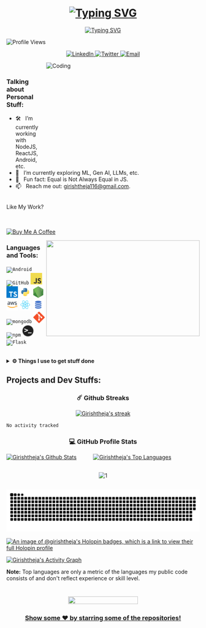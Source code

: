 
<h1 align="center">
<!--<a href="https://git.io/typing-svg"><img src="https://readme-typing-svg.demolab.com?font=Fira+Code&duration=2500&pause=1000&color=F7F7F7&center=true&width=500&height=60&lines=Hi+There!%2C+Girish+here+.......;Glad+you+are+here!" alt="Typing SVG" /></a>-->
	<a href="https://git.io/typing-svg"><img src="https://readme-typing-svg.demolab.com?font=Fira+Code&duration=2500&pause=1000&color=5FF709&center=true&vCenter=true&random=false&width=435&lines=Hi+There!+Girish+here+......;Glad+you+are+here!" alt="Typing SVG" /></a>
</h1>
<p align="center">
<!--<a href="https://git.io/typing-svg"><img src="https://readme-typing-svg.demolab.com?font=Fira+Code&duration=2500&pause=1000&color=04F76F&center=true&width=500&height=60&lines=Aspiring+Full-stack-developer!;Exploring+deep+learning+and+AI!!" alt="Typing SVG" /></a>-->
<a href="https://git.io/typing-svg"><img src="https://readme-typing-svg.demolab.com?font=Fira+Code&duration=2500&pause=1000&color=1FE0F7&center=true&vCenter=true&random=false&width=435&lines=Aspiring+Full-stack-developer!;Exploring+deep-learning+and+AI!!" alt="Typing SVG" /></a>
</p>
<p>
<img align="left" alt="Profile Views" src="https://komarev.com/ghpvc/?username=Girishtheja">
</p>
<br/>
<p align="center">
  <a href="https://www.linkedin.com/in/girish-theja" target="_blank">
    <img src="https://img.shields.io/badge/LinkedIn-Girish%20Theja-blue?style=flat&logo=linkedin" alt="LinkedIn">
  </a>
  <a href="https://twitter.com/girish_thej" target="_blank">
    <img src="https://img.shields.io/twitter/follow/girish_thej?label=Follow&style=social" alt="Twitter">
  </a>
  <a href="mailto:girishtheja116@gmail.com">
    <img src="https://img.shields.io/badge/Email-Contact%20Me-green?style=flat&logo=gmail" alt="Email">
  </a>
</p>

</p>



<img align="right" alt="Coding" width="400" height="250" src="https://camo.githubusercontent.com/cae12fddd9d6982901d82580bdf321d81fb299141098ca1c2d4891870827bf17/68747470733a2f2f6d69726f2e6d656469756d2e636f6d2f6d61782f313336302f302a37513379765349765f7430696f4a2d5a2e676966">
<br>

### Talking about Personal Stuff:

- 🛠 &nbsp; I’m currently working with NodeJS, ReactJS, Android, etc.
- 🚀 &nbsp; I’m currently exploring ML, Gen AI, LLMs, etc.
- 👾 &nbsp; Fun fact: Equal is Not Always Equal in JS.
- 📫 &nbsp; Reach me out: girishtheja116@gmail.com.

<br>
Like My Work?
<br/>
<br>
<br/>

<a href="https://www.buymeacoffee.com/girishtheja" target="_blank"><img src="https://cdn.buymeacoffee.com/buttons/v2/default-yellow.png" alt="Buy Me A Coffee" height="60px" width="217px" ></a>

<img align="right" height="250" width="400" alt="" src="https://raw.githubusercontent.com/iampavangandhi/iampavangandhi/master/gifs/coder.gif" />
</p>

### Languages and Tools:

<code><img title="Android" height="30" src="https://github.com/zumrudu-anka/zumrudu-anka/blob/master/images/android.svg"></code>
<code><img title="GitHub" height="30" src="https://github.com/zumrudu-anka/zumrudu-anka/blob/master/images/github.svg"></code>
<code><img height="30" src="https://raw.githubusercontent.com/github/explore/80688e429a7d4ef2fca1e82350fe8e3517d3494d/topics/javascript/javascript.png" alt="javascript"></code>
<code><img height="30" src="https://raw.githubusercontent.com/github/explore/80688e429a7d4ef2fca1e82350fe8e3517d3494d/topics/typescript/typescript.png" alt="typescript"></code>
<code><img height="30" src="https://raw.githubusercontent.com/github/explore/80688e429a7d4ef2fca1e82350fe8e3517d3494d/topics/python/python.png" alt="python"></code>
<code><img height="30" src="https://raw.githubusercontent.com/github/explore/80688e429a7d4ef2fca1e82350fe8e3517d3494d/topics/nodejs/nodejs.png" alt="nodejs"></code>
<code><img height="30" src="https://raw.githubusercontent.com/github/explore/80688e429a7d4ef2fca1e82350fe8e3517d3494d/topics/aws/aws.png" alt="aws"></code>
<code><img height="30" src="https://raw.githubusercontent.com/github/explore/80688e429a7d4ef2fca1e82350fe8e3517d3494d/topics/react/react.png" alt="react"></code>
<code><img height="30" src="https://raw.githubusercontent.com/github/explore/80688e429a7d4ef2fca1e82350fe8e3517d3494d/topics/sql/sql.png" alt="sql"></code>
<code><img height="30" src="https://encrypted-tbn0.gstatic.com/images?q=tbn%3AANd9GcSTTzPAw-55ssm1Im594xYZ9eRQu2JylrkYLg&usqp=CAU" alt="mongodb"></code>
<code><img height="30" src="https://raw.githubusercontent.com/devicons/devicon/master/icons/git/git-original.svg" alt="git"></code>
<code><img title="npm" height="30" src="https://github.com/zumrudu-anka/zumrudu-anka/blob/master/images/npm.svg"></code>
<code><img height="30" src="https://raw.githubusercontent.com/github/explore/80688e429a7d4ef2fca1e82350fe8e3517d3494d/topics/terminal/terminal.png" alt="terminal"></code>
<code><img title="Flask" height="30" src="https://github.com/zumrudu-anka/zumrudu-anka/blob/master/images/flask.png"></code>
<br>
<br>
<details>
  <br />
  <summary><b>⚙️ Things I use to get stuff done</b></summary>
  	<ul>
  	    <li><b>OS:</b> ubuntu </li>
	    <li><b>Laptop: </b> MSI GL65 LEOPORD</li>
  	    <li><b>Browser: </b> Chrome & Brave</li>
	    <li><b>Terminal: </b> ZSH: Oh My Zsh (PowerLevel10k)</li>
	    <li><b>Code Editor:</b> VSCode - The best editor out there</li>
 	    <li><b>Other Tools:</b> Postman, Notion(on phone),obsidian</li>
	    <li><b>To Stay Updated:</b> Twitter, Product Hunt and Hacker News</li>
	</ul>
</details>

<h2>Projects and Dev Stuffs:</h2>

<h3 align="center">☄️ Github Streaks</h3>

<!-- GitHub Readme Streak Stats - https://github.com/Girishtheja/github-readme-streak-stats -->
<p align="center">
  <a href="https://github.com/Girishtheja/github-readme-streak-stats">
    <img title=" Get streak stats for your profile at git.io/streak-stats" alt="Girishtheja's streak" src="https://streak-stats.demolab.com/?user=Girishtheja&theme=monokai-metallian&hide_border=true" width="600px" height="200px"/>
  </a>
</p>

<!--START_SECTION:waka-->

```txt
No activity tracked
```

<!--END_SECTION:waka-->

<h3 align="center">💻 GitHub Profile Stats</h3>

<a href="https://github.com/Girishtheja/github-readme-stats"><img alt="Girishtheja's Github Stats" src="https://github-readme-stats.vercel.app/api/?username=Girishtheja&show_icons=true&include_all_commits=true&count_private=true&theme=react&hide_border=true&bg_color=1F222E&title_color=F85D7F&icon_color=F8D866" height="200px"/></a>
&nbsp; &nbsp; &nbsp; &nbsp; &nbsp;
<a href="https://github.com/Girishtheja/github-readme-stats"><img alt="Girishtheja's Top Languages" src="https://github-readme-stats.vercel.app/api/top-langs/?username=Girishtheja&langs_count=8&layout=compact&theme=react&hide_border=true&bg_color=1F222E&title_color=F85D7F&icon_color=F8D866&hide=Jupyter%20Notebook,Roff" height="200px"/></a>
<br/>
<br/>
<table> 
  <tr>
    <p align="center"><img src="https://github-profile-summary-cards.vercel.app/api/cards/profile-details?username=Girishtheja&theme=monokai"  display=block width=100% height=60% alt="1"></p>
   </tr>
</table>

<p align="center">
<img src="https://raw.githubusercontent.com/Girishtheja/Girishtheja/output/snake.svg" alt="Snake animation" />
</p>

[![An image of @girishtheja's Holopin badges, which is a link to view their full Holopin profile](https://holopin.me/girishtheja)](https://holopin.io/@girishtheja)

<a href="https://github.com/Girishtheja/github-readme-activity-graph"><img alt="Girishtheja's Activity Graph" src="https://github-readme-activity-graph.vercel.app/graph/?username=Girishtheja&bg_color=1F222E&color=F8D866&line=F85D7F&point=FFFFFF&hide_border=true" /></a>

<b>Note:</b> Top languages are only a metric of the languages my public code consists of and don't reflect experience or skill level.
</div>

#

<div align="center">
<img src="https://i.pinimg.com/originals/8d/4b/77/8d4b77c44b7a68c0fd609411e2c0ec3c.gif" align="center" width=60% height=70%>
</div>
<div align="center">

### [Show some ❤️ by starring some of the repositories! ](https://github.com/Girishtheja?tab=repositories)
